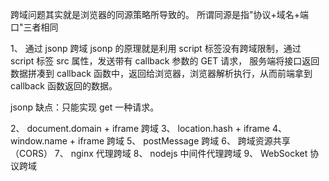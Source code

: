 跨域问题其实就是浏览器的同源策略所导致的。
所谓同源是指"协议+域名+端口"三者相同

1、 通过 jsonp 跨域
jsonp 的原理就是利用 script 标签没有跨域限制，通过 script 标签 src 属性，发送带有 callback 参数的 GET 请求，
服务端将接口返回数据拼凑到 callback 函数中，返回给浏览器，浏览器解析执行，从而前端拿到 callback 函数返回的数据。

jsonp 缺点：只能实现 get 一种请求。

2、 document.domain + iframe 跨域
3、 location.hash + iframe
4、 window.name + iframe 跨域
5、 postMessage 跨域
6、 跨域资源共享（CORS）
7、 nginx 代理跨域
8、 nodejs 中间件代理跨域
9、 WebSocket 协议跨域
